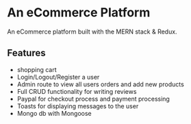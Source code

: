 # An eCommerce Platform
An eCommerce platform built with the MERN stack & Redux.

## Features

* shopping cart
* Login/Logout/Register a user
* Admin route to view all users orders and add new products
* Full CRUD functionality for writing reviews
* Paypal for checkout process and payment processing
* Toasts for displaying messages to the user
* Mongo db with Mongoose

